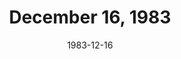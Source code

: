 ---
layout: episode
title: December 16, 1983
date: 1983-12-16
recording_status: none
private_reel: unknown
videos:
notes: Unknown if there was a new, rerun, or any episode on this date.
index_notes: Episode status unknown
---